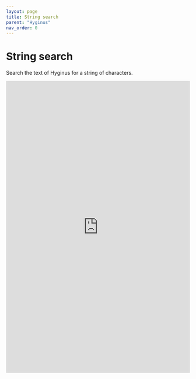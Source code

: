 ```yaml
---
layout: page
title: String search
parent: "Hyginus"
nav_order: 0
---
```


# String search


Search the text of Hyginus for a string of characters.

<iframe width="100%" height="800" frameborder="0"
  src="https://observablehq.com/embed/@neelsmith/live-search-hyginus-fabulae?cell=viewof+term&cell=viewof+maxPassages&cell=resultheading&cell=passagedisplay&cell=hl&cell=css"></iframe>
